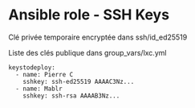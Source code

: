 # Ansible role - SSH Keys

Clé privée temporaire encryptée dans ssh/id_ed25519

Liste des clés publique dans group_vars/lxc.yml

```
keystodeploy:
  - name: Pierre C
    sshkey: ssh-ed25519 AAAAC3Nz...
  - name: Mablr
    sshkey: ssh-rsa AAAAB3Nz...
```



 